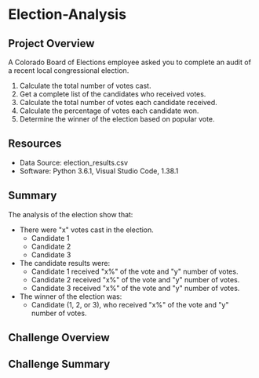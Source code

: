 # Election-Analysis

## Project Overview

A Colorado Board of Elections employee asked you to complete an audit of a recent local congressional election.

1. Calculate the total number of votes cast.
2. Get a complete list of the candidates who received votes.
3. Calculate the total number of votes each candidate received.
4. Calculate the percentage of votes each candidate won.
5. Determine the winner of the election based on popular vote. 

## Resources
- Data Source: election_results.csv
- Software: Python 3.6.1, Visual Studio Code, 1.38.1

## Summary
The analysis of the election show that: 
- There were "x" votes cast in the election.
	- Candidate 1
	- Candidate 2
	- Candidate 3
- The candidate results were:
	- Candidate 1 received "x%" of the vote and "y" number of votes.
	- Candidate 2 received "x%" of the vote and "y" number of votes.
	- Candidate 3 received "x%" of the vote and "y" number of votes.
- The winner of the election was:
	- Candidate (1, 2, or 3), who received "x%" of the vote and "y" number of votes.

## Challenge Overview

## Challenge Summary